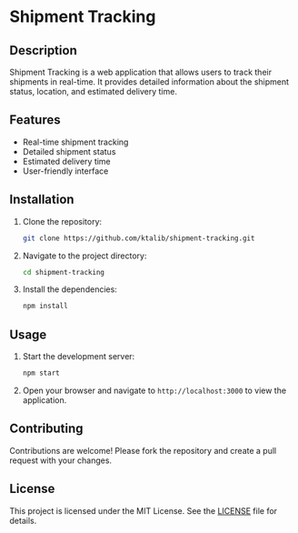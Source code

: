 # Shipment Tracking

## Description
Shipment Tracking is a web application that allows users to track their shipments in real-time. It provides detailed information about the shipment status, location, and estimated delivery time.

## Features
- Real-time shipment tracking
- Detailed shipment status
- Estimated delivery time
- User-friendly interface

## Installation
1. Clone the repository:
    ```bash
    git clone https://github.com/ktalib/shipment-tracking.git
    ```
2. Navigate to the project directory:
    ```bash
    cd shipment-tracking
    ```
3. Install the dependencies:
    ```bash
    npm install
    ```

## Usage
1. Start the development server:
    ```bash
    npm start
    ```
2. Open your browser and navigate to `http://localhost:3000` to view the application.

## Contributing
Contributions are welcome! Please fork the repository and create a pull request with your changes.

## License
This project is licensed under the MIT License. See the [LICENSE](LICENSE) file for details.
